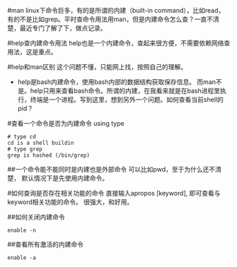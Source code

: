#man
linux下命令巨多，有的是所谓的内建（built-in command），比如read，有的不是比如grep。平时查命令用法用man，但是内建命令怎么查？一直不清楚，最近专门了解了下，做点记录。

#help查内建命令用法
help也是一个内建命令，查起来很方便，不需要依赖网络查用法，这是重点。

#help和man区别
这个问题不懂，只能网上找，按照自己的理解。

- help是bash内建命令，使用bash内部的数据结构获取保存信息。
而man不是。help只用来查看bash命令。所谓的内建，在我看来就是在bash进程里执行，终端是一个进程。写到这里，想到另外一个问题。如何查看当前shell的pid？

#查看一个命令是否为内建命令
using type

    # type cd
    cd is a shell buildin
    # type grep
    grep is hashed (/bin/grep)
    
##一个命令能不能同时是内建也是外部命令
 可以比如pwd，至于为什么还不清楚， 默认情况下是先使用内建命令。

#如何查询是否存在相关功能的命令
直接输入apropos [keyword], 即可查看与keyword相关功能的命令。
很强大，和好用。


##如何关闭内建命令
    
    enable -n
##查看所有激活的内建命令

    enable -a

